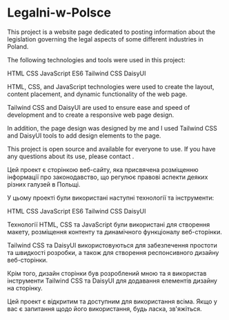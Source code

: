 # Legalni-w-Polsce

This project is a website page dedicated to posting information about the legislation governing the legal aspects of some different industries in Poland.

The following technologies and tools were used in this project:

HTML
CSS
JavaScript ES6
Tailwind CSS
DaisyUI

HTML, CSS, and JavaScript technologies were used to create the layout, content placement, and dynamic functionality of the web page.

Tailwind CSS and DaisyUI are used to ensure ease and speed of development and to create a responsive web page design.

In addition, the page design was designed by me and I used Tailwind CSS and DaisyUI tools to add design elements to the page.

This project is open source and available for everyone to use. If you have any questions about its use, please contact .





Цей проект є сторінкою веб-сайту, яка присвячена розміщенню інформації про законодавство, що регулює правові аспекти деяких різних галузей в Польщі.

У цьому проекті були використані наступні технології та інструменти:

HTML
CSS
JavaScript ES6
Tailwind CSS
DaisyUI

Технології HTML, CSS та JavaScript були використані для створення макету, розміщення контенту та динамічного функціоналу веб-сторінки.

Tailwind CSS та DaisyUI використовуються для забезпечення простоти та швидкості розробки, а також для створення респонсивного дизайну веб-сторінки.

Крім того, дизайн сторінки був розроблений мною та я використав інструменти Tailwind CSS та DaisyUI для додавання елементів дизайну на сторінку.

Цей проект є відкритим та доступним для використання всіма. Якщо у вас є запитання щодо його використання, будь ласка, зв'яжіться.
